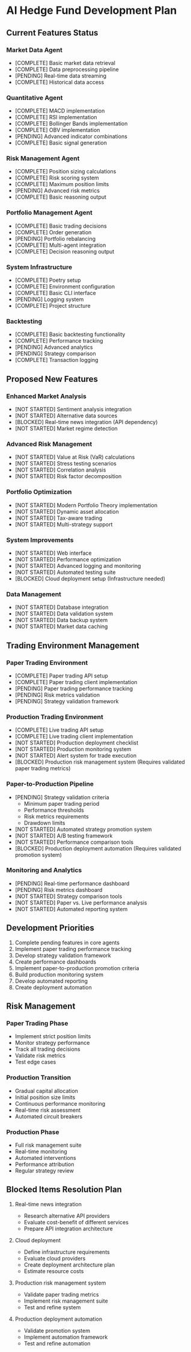 # AI Hedge Fund Development Plan

## Current Features Status

### Market Data Agent
- [COMPLETE] Basic market data retrieval
- [COMPLETE] Data preprocessing pipeline
- [PENDING] Real-time data streaming
- [COMPLETE] Historical data access

### Quantitative Agent
- [COMPLETE] MACD implementation
- [COMPLETE] RSI implementation
- [COMPLETE] Bollinger Bands implementation
- [COMPLETE] OBV implementation
- [PENDING] Advanced indicator combinations
- [COMPLETE] Basic signal generation

### Risk Management Agent
- [COMPLETE] Position sizing calculations
- [COMPLETE] Risk scoring system
- [COMPLETE] Maximum position limits
- [PENDING] Advanced risk metrics
- [COMPLETE] Basic reasoning output

### Portfolio Management Agent
- [COMPLETE] Basic trading decisions
- [COMPLETE] Order generation
- [PENDING] Portfolio rebalancing
- [COMPLETE] Multi-agent integration
- [COMPLETE] Decision reasoning output

### System Infrastructure
- [COMPLETE] Poetry setup
- [COMPLETE] Environment configuration
- [COMPLETE] Basic CLI interface
- [PENDING] Logging system
- [COMPLETE] Project structure

### Backtesting
- [COMPLETE] Basic backtesting functionality
- [COMPLETE] Performance tracking
- [PENDING] Advanced analytics
- [PENDING] Strategy comparison
- [COMPLETE] Transaction logging

## Proposed New Features

### Enhanced Market Analysis
- [NOT STARTED] Sentiment analysis integration
- [NOT STARTED] Alternative data sources
- [BLOCKED] Real-time news integration (API dependency)
- [NOT STARTED] Market regime detection

### Advanced Risk Management
- [NOT STARTED] Value at Risk (VaR) calculations
- [NOT STARTED] Stress testing scenarios
- [NOT STARTED] Correlation analysis
- [NOT STARTED] Risk factor decomposition

### Portfolio Optimization
- [NOT STARTED] Modern Portfolio Theory implementation
- [NOT STARTED] Dynamic asset allocation
- [NOT STARTED] Tax-aware trading
- [NOT STARTED] Multi-strategy support

### System Improvements
- [NOT STARTED] Web interface
- [NOT STARTED] Performance optimization
- [NOT STARTED] Advanced logging and monitoring
- [NOT STARTED] Automated testing suite
- [BLOCKED] Cloud deployment setup (Infrastructure needed)

### Data Management
- [NOT STARTED] Database integration
- [NOT STARTED] Data validation system
- [NOT STARTED] Data backup system
- [NOT STARTED] Market data caching

## Trading Environment Management

### Paper Trading Environment
- [COMPLETE] Paper trading API setup
- [COMPLETE] Paper trading client implementation
- [PENDING] Paper trading performance tracking
- [PENDING] Risk metrics validation
- [PENDING] Strategy validation framework

### Production Trading Environment
- [COMPLETE] Live trading API setup
- [COMPLETE] Live trading client implementation
- [NOT STARTED] Production deployment checklist
- [NOT STARTED] Production monitoring system
- [NOT STARTED] Alert system for trade execution
- [BLOCKED] Production risk management system (Requires validated paper trading metrics)

### Paper-to-Production Pipeline
- [PENDING] Strategy validation criteria
  - Minimum paper trading period
  - Performance thresholds
  - Risk metrics requirements
  - Drawdown limits
- [NOT STARTED] Automated strategy promotion system
- [NOT STARTED] A/B testing framework
- [NOT STARTED] Performance comparison tools
- [BLOCKED] Production deployment automation (Requires validated promotion system)

### Monitoring and Analytics
- [PENDING] Real-time performance dashboard
- [PENDING] Risk metrics dashboard
- [NOT STARTED] Strategy comparison tools
- [NOT STARTED] Paper vs. Live performance analysis
- [NOT STARTED] Automated reporting system

## Development Priorities

1. Complete pending features in core agents
2. Implement paper trading performance tracking
3. Develop strategy validation framework
4. Create performance dashboards
5. Implement paper-to-production promotion criteria
6. Build production monitoring system
7. Develop automated reporting
8. Create deployment automation

## Risk Management

### Paper Trading Phase
- Implement strict position limits
- Monitor strategy performance
- Track all trading decisions
- Validate risk metrics
- Test edge cases

### Production Transition
- Gradual capital allocation
- Initial position size limits
- Continuous performance monitoring
- Real-time risk assessment
- Automated circuit breakers

### Production Phase
- Full risk management suite
- Real-time monitoring
- Automated interventions
- Performance attribution
- Regular strategy review

## Blocked Items Resolution Plan

1. Real-time news integration
   - Research alternative API providers
   - Evaluate cost-benefit of different services
   - Prepare API integration architecture

2. Cloud deployment
   - Define infrastructure requirements
   - Evaluate cloud providers
   - Create deployment architecture plan
   - Estimate resource costs

3. Production risk management system
   - Validate paper trading metrics
   - Implement risk management suite
   - Test and refine system

4. Production deployment automation
   - Validate promotion system
   - Implement automation framework
   - Test and refine automation
